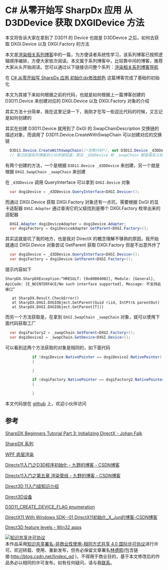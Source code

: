 # C# 从零开始写 SharpDx 应用 从 D3DDevice 获取 DXGIDevice 方法

本文将告诉大家在拿到了 D3D11 的 Device 也就是 D3DDevice 之后，如何去获取 DXGI.Device 以及 DXGI.Factory 的方法

<!--more-->
<!-- CreateTime:2021/1/11 8:23:59 -->


<!-- 标签：C#,D2D,DirectX,SharpDX,Direct2D, -->
<!-- 发布 -->

本文是[渲染相关系列博客](https://blog.lindexi.com/post/WPF-%E4%BD%BF%E7%94%A8-SharpDx-%E6%B8%B2%E6%9F%93%E5%8D%9A%E5%AE%A2%E5%AF%BC%E8%88%AA.html )中的一篇，为方便读者系统性学习，该系列博客已按照逻辑顺序编排，方便大家依次阅读。本文属于系列博客中，比较靠中间的博客，推荐大家从头开始阅读。您可以通过以下链接访问整个系列：[渲染相关系列博客导航](https://blog.lindexi.com/post/WPF-%E4%BD%BF%E7%94%A8-SharpDx-%E6%B8%B2%E6%9F%93%E5%8D%9A%E5%AE%A2%E5%AF%BC%E8%88%AA.html )
<!-- 本文是 SharpDX 系列博客，更多博客请点击[SharpDX 系列](https://blog.lindexi.com/post/sharpdx.html ) -->

在 [C# 从零开始写 SharpDx 应用 初始化dx修改颜色](https://blog.csdn.net/lindexi_gd/article/details/82114907 ) 这篇博客完成了基础的初始化

本文为其接下来如何根据之前的代码，也就是如何根据上一篇博客创建的 D3D11.Device 来创建对应的 DXGI.Device 以及 DXGI.Factory 对象的介绍

其实方法十分简单，我在这里记录一下，我刚才在写一些逗比代码的时候，又忘记是如何创建的

其实在创建 D3D11.Device 就用到了 DxGI 的 SwapChainDescription 交换链的描述对象，而调用了 D3D11.Device.CreateWithSwapChain 可以创建对应的交换链

```csharp
  D3D11.Device.CreateWithSwapChain(/*忽略代码*/, out D3D11.Device _d3DDevice, out DXGI.SwapChain _swapChain);
  // 看过前面系列博客的小伙伴就知道，其实 _d3DDevice 和 _swapChain 都是我定义好的字段，可不是在这里定义的变量哦。只是为了方便，没有修改变量名而已
```

有两个创建的方法，一个是根据 `D3D11.Device _d3DDevice` 来创建，另一个就是根据 `DXGI.SwapChain _swapChain` 来创建

在 `_d3DDevice` 调用 QueryInterface 可以拿到 `DXGI.Device` 对象

```csharp
  var dxgiDevice = _d3DDevice.QueryInterface<DXGI.Device>();
```

而通过 DXGI.Device 获取 DXGI.Factory 对象还有一点坑，需要根据 DxGI 的显卡适配器 `DXGI.Adapter` 通过查询它的父级找到是哪个 DXGI.Factory 枚举出来的适配器

```csharp
  DXGI.Adapter dxgiDeviceAdapter = dxgiDevice.Adapter;
  var dxgiFactory = dxgiDeviceAdapter.GetParent<DXGI.Factory>();
```

其实这就是坑了我的地方，也是我对 DirectX 的概念理解不够熟的原因，我开始就通过 DXGI.Device 对象尝试 GetParent 获取 DXGI.Factory 但是不出意外炸了

```csharp
  var dxgiDevice = _d3DDevice.QueryInterface<DXGI.Device>();
  var dxgiFactory = dxgiDevice.GetParent<DXGI.Factory>();
```

提示内容如下

```
SharpDX.SharpDXException:“HRESULT: [0x80004002], Module: [General], ApiCode: [E_NOINTERFACE/No such interface supported], Message: 不支持此接口”

   at SharpDX.Result.CheckError()
   at SharpDX.DXGI.DXGIObject.GetParent(Guid riid, IntPtr& parentOut)
   at SharpDX.DXGI.DXGIObject.GetParent[T]()
```

而另一个方法获取是，在拿到 `DXGI.SwapChain _swapChain` 对象，就可以使用下面代码获取工厂

```csharp
  var dxgiFactory2 = _swapChain.GetParent<DXGI.Factory>();
  var dxgiDevice2 = _swapChain.GetDevice<DXGI.Device>();
```

可以看到这两个方法获取的对象是相同的，如下面代码

```csharp
            if (dxgiDevice.NativePointer == dxgiDevice2.NativePointer)
            {

            }

            if (dxgiFactory.NativePointer == dxgiFactory2.NativePointer)
            {

            }
```

本文代码放在 [github](https://github.com/lindexi/lindexi_gd/tree/1d9754c2/Dx ) 上，欢迎小伙伴访问

## 参考

[SharpDX Beginners Tutorial Part 3: Initializing DirectX - Johan Falk](http://www.johanfalk.eu/blog/sharpdx-beginners-tutorial-part-3-initializing-directx )

[SharpDX 系列](https://blog.lindexi.com/post/sharpdx.html )

[WPF 底层渲染](https://blog.csdn.net/lindexi_gd/category_9276313.html )

[Directx11入门之D3D程序初始化 - 九野的博客 - CSDN博客](https://blog.csdn.net/acmmmm/article/details/79369294 )

[Directx11入门之第五章 渲染管线 - 九野的博客 - CSDN博客](https://blog.csdn.net/acmmmm/article/details/79394416 )

[Direct3D 11入门级知识介绍](https://blog.csdn.net/pizi0475/article/details/7786348 )

[Direct3D设备](https://blog.csdn.net/nightelve/article/details/6460477 )

[D3D11_CREATE_DEVICE_FLAG enumeration](https://msdn.microsoft.com/en-us/library/windows/desktop/ff476107(v=vs.85).aspx )

[DirectX11 With Windows SDK--01 DirectX11初始化_X_Jun的博客-CSDN博客](https://blog.csdn.net/X_Jun96/article/details/80293708)

[Direct3D feature levels - Win32 apps](https://docs.microsoft.com/en-us/windows/win32/direct3d11/overviews-direct3d-11-devices-downlevel-intro?WT.mc_id=WD-MVP-5003260)

<a rel="license" href="http://creativecommons.org/licenses/by-nc-sa/4.0/"><img alt="知识共享许可协议" style="border-width:0" src="https://licensebuttons.net/l/by-nc-sa/4.0/88x31.png" /></a><br />本作品采用<a rel="license" href="http://creativecommons.org/licenses/by-nc-sa/4.0/">知识共享署名-非商业性使用-相同方式共享 4.0 国际许可协议</a>进行许可。欢迎转载、使用、重新发布，但务必保留文章署名[林德熙](http://blog.csdn.net/lindexi_gd)(包含链接:http://blog.csdn.net/lindexi_gd )，不得用于商业目的，基于本文修改后的作品务必以相同的许可发布。如有任何疑问，请与我[联系](mailto:lindexi_gd@163.com)。
